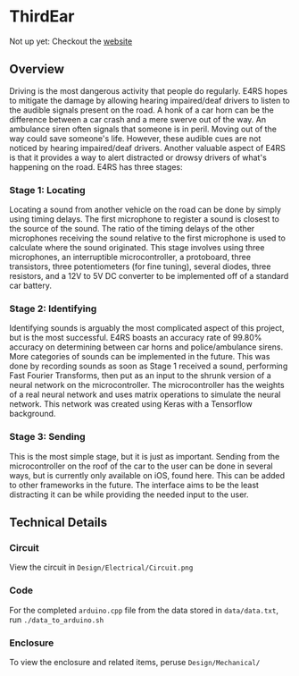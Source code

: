 # ThirdEar

Not up yet: Checkout the [website](https://thiswebsitedoesnotexist.com)

## Overview

Driving is the most dangerous activity that people do regularly. E4RS hopes to mitigate the damage by allowing hearing impaired/deaf drivers to listen to the audible signals present on the road. A honk of a car horn can be the difference between a car crash and a mere swerve out of the way. An ambulance siren often signals that someone is in peril. Moving out of the way could save someone's life. However, these audible cues are not noticed by hearing impaired/deaf drivers. Another valuable aspect of E4RS is that it provides a way to alert distracted or drowsy drivers of what's happening on the road. E4RS has three stages: 

### Stage 1: Locating

Locating a sound from another vehicle on the road can be done by simply using timing delays. The first microphone to register a sound is closest to the source of the sound. The ratio of the timing delays of the other microphones receiving the sound relative to the first microphone is used to calculate where the sound originated. This stage involves using three microphones, an interruptible microcontroller, a protoboard, three transistors, three potentiometers (for fine tuning), several diodes, three resistors, and a 12V to 5V DC converter to be implemented off of a standard car battery.

### Stage 2: Identifying

Identifying sounds is arguably the most complicated aspect of this project, but is the most successful. E4RS boasts an accuracy rate of 99.80% accuracy on determining between car horns and police/ambulance sirens. More categories of sounds can be implemented in the future. This was done by recording sounds as soon as Stage 1 received a sound, performing Fast Fourier Transforms, then put as an input to the shrunk version of a neural network on the microcontroller. The microcontroller has the weights of a real neural network and uses matrix operations to simulate the neural network. This network was created using Keras with a Tensorflow background.

### Stage 3: Sending

This is the most simple stage, but it is just as important. Sending from the microcontroller on the roof of the car to the user can be done in several ways, but is currently only available on iOS, found here. This can be added to other frameworks in the future. The interface aims to be the least distracting it can be while providing the needed input to the user.


## Technical Details

### Circuit

View the circuit in `Design/Electrical/Circuit.png`

### Code

For the completed `arduino.cpp` file from the data stored in `data/data.txt`, run `./data_to_arduino.sh`

### Enclosure

To view the enclosure and related items, peruse `Design/Mechanical/`
